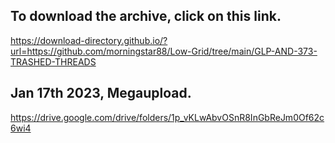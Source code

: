 ## To download the archive, click on this link. 

https://download-directory.github.io/?url=https://github.com/morningstar88/Low-Grid/tree/main/GLP-AND-373-TRASHED-THREADS

## Jan 17th 2023, Megaupload. 

https://drive.google.com/drive/folders/1p_vKLwAbvOSnR8InGbReJm0Of62c6wi4
